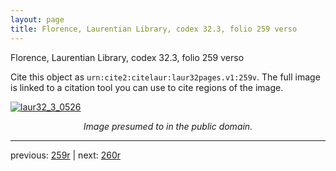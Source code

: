 ```yaml
---
layout: page
title: Florence, Laurentian Library, codex 32.3, folio 259 verso
---
```


Florence, Laurentian Library, codex 32.3, folio 259 verso

Cite this object as `urn:cite2:citelaur:laur32pages.v1:259v`.  The full image is linked to a citation tool you can use to cite regions of the image.

[![laur32_3_0526](http://www.homermultitext.org/iipsrv?IIIF=/project/homer/pyramidal/deepzoom/citelaur/laur32imgs/v1/laur32_3_0526.tif/full/800,/0/default.jpg)](http://www.homermultitext.org/ict2/?urn=urn:cite2:citelaur:laur32imgs.v1:laur32_3_0526) 

<p style="text-align: center; font-style: italic;">Image presumed to in the public domain.</p>

---

previous: [259r](../259r/) | next: [260r](../260r/)